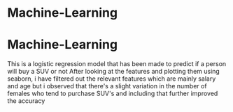 # Machine-Learning
# Machine-Learning
This is a logistic regression model that has been made to predict if a person will buy a SUV or not
After looking at the features and plotting them using seaborn, i have filtered out the relevant features which are mainly salary and age
but i observed that there's a slight variation in the number of females who tend to purchase SUV's and including that further improved the accuracy
